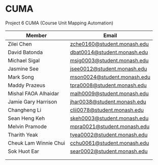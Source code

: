 # CUMA

Project 6 CUMA (Course Unit Mapping Automation)

| Member               | Email                       |
| -------------------- | --------------------------- |
| Zilei Chen           | zche0160@student.monash.edu |
| David Batonda        | dbat0014@student.monash.edu |
| Michael Sigal        | msig0003@student.monash.edu |
| Jasmine See          | jsee0012@student.monash.edu |
| Mark Song            | mson0024@student.monash.edu |
| Maddy Prazeus        | tpra0008@student.monash.edu |
| Mishal FAOA Alhaidar | malh0009@student.monash.edu |
| Jamie Gary Harrison  | jhar0038@student.monash.edu |
| Changheng Li         | clii0078@student.monash.edu |
| Sean Heng Keh        | skeh0003@student.monash.edu |
| Melvin Pramode       | mpra0021@student.monash.edu |
| Tharith Yeak         | tyea0002@student.monash.edu |
| Cheuk Lam Winnie Chui| cchu0061@student.monash.edu |
| Sok Huot Ear         | sear0002@student.monash.edu |
|                      |                             |
|                      |                             |
